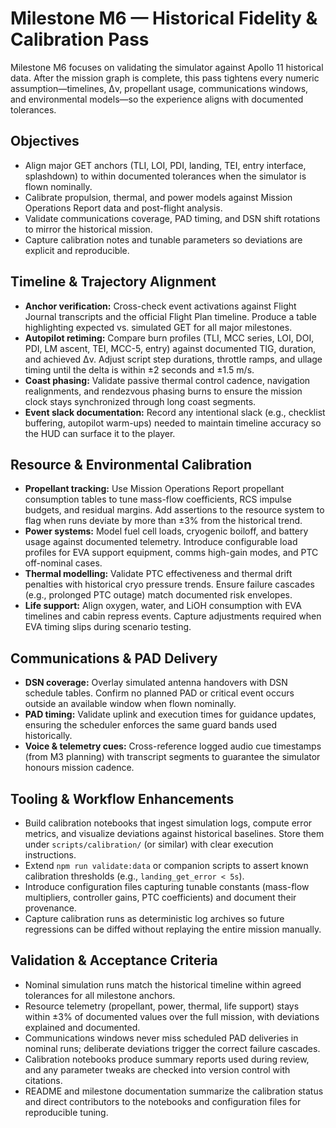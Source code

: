 # Milestone M6 — Historical Fidelity & Calibration Pass

Milestone M6 focuses on validating the simulator against Apollo 11 historical data. After the mission graph is complete, this pass tightens every numeric assumption—timelines, Δv, propellant usage, communications windows, and environmental models—so the experience aligns with documented tolerances.

## Objectives
- Align major GET anchors (TLI, LOI, PDI, landing, TEI, entry interface, splashdown) to within documented tolerances when the simulator is flown nominally.
- Calibrate propulsion, thermal, and power models against Mission Operations Report data and post-flight analysis.
- Validate communications coverage, PAD timing, and DSN shift rotations to mirror the historical mission.
- Capture calibration notes and tunable parameters so deviations are explicit and reproducible.

## Timeline & Trajectory Alignment
- **Anchor verification:** Cross-check event activations against Flight Journal transcripts and the official Flight Plan timeline. Produce a table highlighting expected vs. simulated GET for all major milestones.
- **Autopilot retiming:** Compare burn profiles (TLI, MCC series, LOI, DOI, PDI, LM ascent, TEI, MCC-5, entry) against documented TIG, duration, and achieved Δv. Adjust script step durations, throttle ramps, and ullage timing until the delta is within ±2 seconds and ±1.5 m/s.
- **Coast phasing:** Validate passive thermal control cadence, navigation realignments, and rendezvous phasing burns to ensure the mission clock stays synchronized through long coast segments.
- **Event slack documentation:** Record any intentional slack (e.g., checklist buffering, autopilot warm-ups) needed to maintain timeline accuracy so the HUD can surface it to the player.

## Resource & Environmental Calibration
- **Propellant tracking:** Use Mission Operations Report propellant consumption tables to tune mass-flow coefficients, RCS impulse budgets, and residual margins. Add assertions to the resource system to flag when runs deviate by more than ±3% from the historical trend.
- **Power systems:** Model fuel cell loads, cryogenic boiloff, and battery usage against documented telemetry. Introduce configurable load profiles for EVA support equipment, comms high-gain modes, and PTC off-nominal cases.
- **Thermal modelling:** Validate PTC effectiveness and thermal drift penalties with historical cryo pressure trends. Ensure failure cascades (e.g., prolonged PTC outage) match documented risk envelopes.
- **Life support:** Align oxygen, water, and LiOH consumption with EVA timelines and cabin repress events. Capture adjustments required when EVA timing slips during scenario testing.

## Communications & PAD Delivery
- **DSN coverage:** Overlay simulated antenna handovers with DSN schedule tables. Confirm no planned PAD or critical event occurs outside an available window when flown nominally.
- **PAD timing:** Validate uplink and execution times for guidance updates, ensuring the scheduler enforces the same guard bands used historically.
- **Voice & telemetry cues:** Cross-reference logged audio cue timestamps (from M3 planning) with transcript segments to guarantee the simulator honours mission cadence.

## Tooling & Workflow Enhancements
- Build calibration notebooks that ingest simulation logs, compute error metrics, and visualize deviations against historical baselines. Store them under `scripts/calibration/` (or similar) with clear execution instructions.
- Extend `npm run validate:data` or companion scripts to assert known calibration thresholds (e.g., `landing_get_error < 5s`).
- Introduce configuration files capturing tunable constants (mass-flow multipliers, controller gains, PTC coefficients) and document their provenance.
- Capture calibration runs as deterministic log archives so future regressions can be diffed without replaying the entire mission manually.

## Validation & Acceptance Criteria
- Nominal simulation runs match the historical timeline within agreed tolerances for all milestone anchors.
- Resource telemetry (propellant, power, thermal, life support) stays within ±3% of documented values over the full mission, with deviations explained and documented.
- Communications windows never miss scheduled PAD deliveries in nominal runs; deliberate deviations trigger the correct failure cascades.
- Calibration notebooks produce summary reports used during review, and any parameter tweaks are checked into version control with citations.
- README and milestone documentation summarize the calibration status and direct contributors to the notebooks and configuration files for reproducible tuning.
